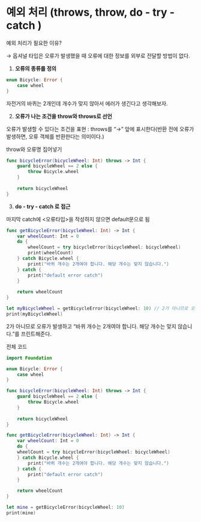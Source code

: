 예외 처리 (throws, throw, do - try - catch )
===========

예외 처리가 필요한 이유? 

→ 옵셔널 타입은 오류가 발생했을 때 오류에 대한 정보를 외부로 전달할 방법이 없다. 

1. **오류의 종류를 정의**

```swift
enum Bicycle: Error {
    case wheel
}
```

자전거의 바퀴는 2개인데 개수가 맞지 않아서 에러가 생긴다고 생각해보자.

2. **오류가 나는 조건을 throw와 throws로 선언** 

오류가 발생할 수 있다는 조건을 표현 : throws를 “→” 앞에 표시한다(반환 전에 오류가 발생하면, 오류 객체를 반환한다는 의미이다.)

throw와 오류명 집어넣기 

```swift
func bicycleError(bicycleWheel: Int) throws -> Int {
    guard bicycleWheel == 2 else {
        throw Bicycle.wheel
    }
    
    return bicycleWheel
}
```

3. **do - try - catch 로 접근** 

마지막 catch에 <오류타입>을 작성하지 않으면 default문으로 됨

```swift
func getBicycleError(bicycleWheel: Int) -> Int {
    var wheelCount: Int = 0
    do {
        wheelCount = try bicycleError(bicycleWheel: bicycleWheel)
        print(wheelCount)
    } catch Bicycle.wheel {
        print("바퀴 개수는 2개여야 합니다. 해당 개수는 맞지 않습니다.")
    } catch {
        print("default error catch")
    }
    
    return wheelCount
}

let myBicycleWheel = getBicycleError(bicycleWheel: 10) // 2가 아니므로 오류 발생
print(myBicycleWheel)
```

2가 아니므로 오류가 발생하고 “바퀴 개수는 2개여야 합니다. 해당 개수는 맞지 않습니다.”를 프린트해준다.

전체 코드

```swift
import Foundation

enum Bicycle: Error {
    case wheel
}

func bicycleError(bicycleWheel: Int) throws -> Int {
    guard bicycleWheel == 2 else {
        throw Bicycle.wheel
    }
    
    return bicycleWheel
}

func getBicycleError(bicycleWheel: Int) -> Int {
    var wheelCount: Int = 0
    do {
    wheelCount = try bicycleError(bicycleWheel: bicycleWheel)
    } catch Bicycle.wheel {
        print("바퀴 개수는 2개여야 합니다. 해당 개수는 맞지 않습니다.")
    } catch {
        print("default error catch")
    }

    return wheelCount
}

let mine = getBicycleError(bicycleWheel: 10)
print(mine)
```





